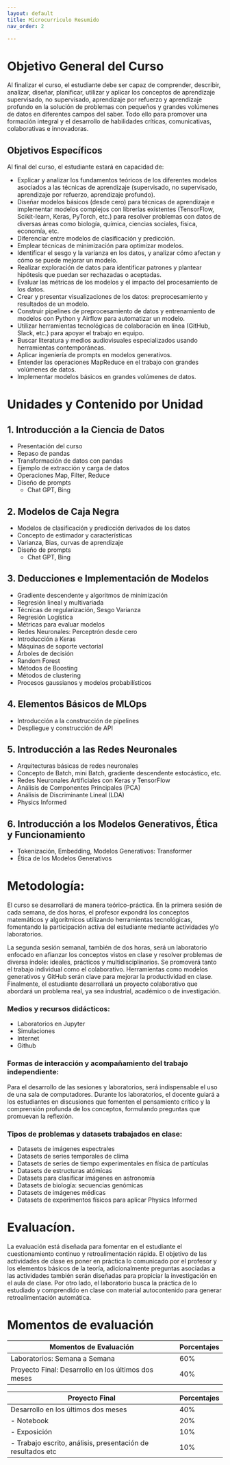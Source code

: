 ```yaml
---
layout: default
title: Microcurriculo Resumido
nav_order: 2

---
```


<!-- # Configuration


Just the Docs has some specific configuration parameters that can be defined in your Jekyll site's \_config.yml file.
{: .fs-6 .fw-300 }


---

View this site's [\_config.yml](https://github.com/just-the-docs/just-the-docs/tree/main/_config.yml) file as an example.

## Site logo

```yaml
# Set a path/url to a logo that will be displayed instead of the title
logo: "/assets/images/just-the-docs.png"
``` -->


# Objetivo General del Curso

Al finalizar el curso, el estudiante debe ser capaz de comprender, describir, analizar, diseñar, planificar, utilizar y aplicar los conceptos de aprendizaje supervisado, no supervisado, aprendizaje por refuerzo y aprendizaje profundo en la solución de problemas con pequeños y grandes volúmenes de datos en diferentes campos del saber. Todo ello para promover una formación integral y el desarrollo de habilidades críticas, comunicativas, colaborativas e innovadoras.

## Objetivos Específicos

Al final del curso, el estudiante estará en capacidad de:
- Explicar y analizar los fundamentos teóricos de los diferentes modelos asociados a las técnicas de aprendizaje (supervisado, no supervisado, aprendizaje por refuerzo, aprendizaje profundo).
- Diseñar modelos básicos (desde cero) para técnicas de aprendizaje e implementar modelos complejos con librerías existentes (TensorFlow, Scikit-learn, Keras, PyTorch, etc.) para resolver problemas con datos de diversas áreas como biología, química, ciencias sociales, física, economía, etc.
- Diferenciar entre modelos de clasificación y predicción.
- Emplear técnicas de minimización para optimizar modelos.
- Identificar el sesgo y la varianza en los datos, y analizar cómo afectan y cómo se puede mejorar un modelo.
- Realizar exploración de datos para identificar patrones y plantear hipótesis que puedan ser rechazadas o aceptadas.
- Evaluar las métricas de los modelos y el impacto del procesamiento de los datos.
- Crear y presentar visualizaciones de los datos: preprocesamiento y resultados de un modelo.
- Construir pipelines de preprocesamiento de datos y entrenamiento de modelos con Python y Airflow para automatizar un modelo.
- Utilizar herramientas tecnológicas de colaboración en línea (GitHub, Slack, etc.) para apoyar el trabajo en equipo.
- Buscar literatura y medios audiovisuales especializados usando herramientas contemporáneas.
- Aplicar ingeniería de prompts en modelos generativos.
- Entender las operaciones MapReduce en el trabajo con grandes volúmenes de datos.
- Implementar modelos básicos en grandes volúmenes de datos.


# Unidades y Contenido por Unidad


## 1. Introducción a la Ciencia de Datos
- Presentación del curso
- Repaso de pandas
- Transformación de datos con pandas
- Ejemplo de extracción y carga de datos
- Operaciones Map, Filter, Reduce
- Diseño de prompts
  - Chat GPT, Bing

## 2. Modelos de Caja Negra
- Modelos de clasificación y predicción derivados de los datos
- Concepto de estimador y características
- Varianza, Bias, curvas de aprendizaje
- Diseño de prompts
  - Chat GPT, Bing

## 3. Deducciones e Implementación de Modelos
- Gradiente descendente y algoritmos de minimización
- Regresión lineal y multivariada
- Técnicas de regularización, Sesgo Varianza
- Regresión Logística
- Métricas para evaluar modelos
- Redes Neuronales: Perceptrón desde cero
- Introducción a Keras
- Máquinas de soporte vectorial
- Árboles de decisión
- Random Forest
- Métodos de Boosting
- Métodos de clustering
- Procesos gaussianos y modelos probabilísticos

## 4. Elementos Básicos de MLOps
- Introducción a la construcción de pipelines
- Despliegue y construcción de API

## 5. Introducción a las Redes Neuronales
- Arquitecturas básicas de redes neuronales
- Concepto de Batch, mini Batch, gradiente descendente estocástico, etc.
- Redes Neuronales Artificiales con Keras y TensorFlow
- Análisis de Componentes Principales (PCA)
- Análisis de Discriminante Lineal (LDA)
- Physics Informed

## 6. Introducción a los Modelos Generativos, Ética y Funcionamiento
- Tokenización, Embedding, Modelos Generativos: Transformer
- Ética de los Modelos Generativos



# Metodología:

El curso se desarrollará de manera teórico-práctica. En la primera sesión de cada semana, de dos horas, el profesor expondrá los conceptos matemáticos y algorítmicos utilizando herramientas tecnológicas, fomentando la participación activa del estudiante mediante actividades y/o laboratorios.

La segunda sesión semanal, también de dos horas, será un laboratorio enfocado en afianzar los conceptos vistos en clase y resolver problemas de diversa índole: ideales, prácticos y multidisciplinarios. Se promoverá tanto el trabajo individual como el colaborativo. Herramientas como modelos generativos y GitHub serán clave para mejorar la productividad en clase. Finalmente, el estudiante desarrollará un proyecto colaborativo que abordará un problema real, ya sea industrial, académico o de investigación.

### Medios y recursos didácticos:
- Laboratorios en Jupyter
- Simulaciones
- Internet
- Github


### Formas de interacción y acompañamiento del trabajo independiente:
Para el desarrollo de las sesiones y laboratorios, será indispensable el uso de una sala de computadores. Durante los laboratorios, el docente guiará a los estudiantes en discusiones que fomenten el pensamiento crítico y la comprensión profunda de los conceptos, formulando preguntas que promuevan la reflexión.

### Tipos de problemas y datasets trabajados en clase:
- Datasets de imágenes espectrales
- Datasets de series temporales de clima
- Datasets de series de tiempo experimentales en física de partículas
- Datasets de estructuras atómicas
- Datasets para clasificar imágenes en astronomía
- Datasets de biología: secuencias genómicas
- Datasets de imágenes médicas
- Datasets de experimentos físicos para aplicar Physics Informed


# Evaluacíon.

La evaluación está diseñada para fomentar en el estudiante el cuestionamiento continuo y retroalimentación rápida. El objetivo de las actividades de clase es poner en práctica lo comunicado por el profesor y los elementos básicos de la teoría, adicionalmente preguntas asociadas a las actividades también serán diseñadas para propiciar la investigación en el aula de clase. Por otro lado, el laboratorio busca la práctica de lo estudiado y comprendido en clase con material autocontenido para generar retroalimentación automática. 



# Momentos de evaluación


| **Momentos de Evaluación**    | **Porcentajes**                  |
|-------------------------------|----------------------------------|
| Laboratorios: Semana a Semana  | 60%                             |
| Proyecto Final: Desarrollo en los últimos dos meses| 40%              |


| **Proyecto Final**                     | **Porcentajes** |
|----------------------------------------|-----------------|
| Desarrollo en los últimos dos meses    | 40%             |
| - Notebook                             | 20%             |
| - Exposición                           | 10%             |
| - Trabajo escrito, análisis, presentación de resultados etc                   | 10%             |
